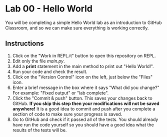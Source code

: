 # Lab 00 - Hello World

You will be completing a simple Hello World lab as an introduction to GitHub Classroom, and so we can make sure everything is working correctly.

## Instructions
1. Click on the "Work in REPL.it" button to open this repository on REPL.
2. Edit only the file *main.py*.
3. Add a **print** statement in the main method to print out "Hello World!".
4. Run your code and check the result.
5. Click on the "Version Control" icon on the left, just below the "Files" icon.
6. Enter a brief message in the box where it says "What did you change?"  For example: "Fixed output" or "lab complete".
7. Click the "Commit & push" button. This saves your changes back to GitHub. **If you skip this step then your modifications will not be saved anywhere!**  It is a good idea to commit and push after you complete a section of code to make sure your progress is saved.
8. Go to GitHub and check if it passed all of the tests.  You should already have run the code yourself so you should have a good idea what the results of the tests will be.
